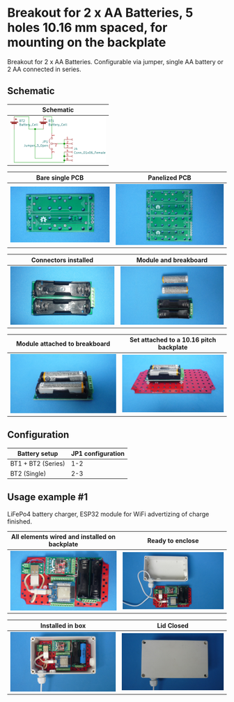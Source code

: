 
# Breakout for 2 x AA Batteries, 5 holes 10.16 mm spaced, for mounting on the backplate

Breakout for 2 x AA Batteries. Configurable via jumper, single AA battery or 2 AA connected in series.

## Schematic

Schematic                                    |
---------------------------------------------|
![](/c-breakouts/c03/assets/img/schematic.png) |


Bare single PCB                              |Panelized PCB                              |
---------------------------------------------|-------------------------------------------|
![](/c-breakouts/c03/assets/img/barepcb.jpg) |![](/c-breakouts/c03/assets/img/panel.jpg) |

Connectors installed                         |Module and breakboard                      |
---------------------------------------------|-------------------------------------------|
![](/c-breakouts/c03/assets/img/connectors.jpg) |![](/c-breakouts/c03/assets/img/moduleandbreak.jpg) |

Module attached to breakboard                |Set attached to a 10.16 pitch backplate    |
---------------------------------------------|-------------------------------------------|
![](/c-breakouts/c03/assets/img/moduleattached.jpg) |![](/c-breakouts/c03/assets/img/moduleinbackplate.jpg) |

## Configuration

Battery setup        |JP1 configuration |
---------------------|------------------|
BT1 + BT2 (Series)   |1-2               |
BT2 (Single)         |2-3               |


## Usage example #1

LiFePo4 battery charger, ESP32 module for WiFi advertizing of charge finished.


All elements wired and installed on backplate       |Ready to enclose                                 |
----------------------------------------------------|-------------------------------------------------|
![](/c-breakouts/c03/assets/img/componentswired.jpg)|![](/c-breakouts/c03/assets/img/readytoenclose.jpg)|

Installed in box                             |Lid Closed                                       |
---------------------------------------------|-------------------------------------------------|
![](/c-breakouts/c03/assets/img/installedinbox.jpg)|![](/c-breakouts/c03/assets/img/lidclosed1.jpg)|

